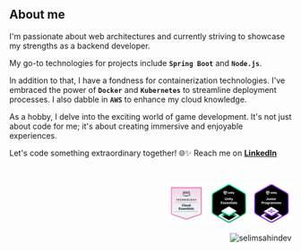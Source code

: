 <!--<a href="https://leetcode.com/selimsahin/">
  <img align="right" src="https://leetcard.jacoblin.cool/selimsahin?theme=nord&font=Ubuntu&ext=heatmap&border=0&radius=4&hide=ranking&animation=false" alt="LeetCode Stats" /> 
</a>-->

About me
---

I'm passionate about web architectures and currently striving to showcase my strengths as a backend developer.

My go-to technologies for projects include **`Spring Boot`** and **`Node.js`**.

In addition to that, I have a fondness for containerization technologies. I've embraced the power of **`Docker`** and **`Kubernetes`** to streamline deployment processes. I also dabble in **`AWS`** to enhance my cloud knowledge.

As a hobby, I delve into the exciting world of game development. It's not just about code for me; it's about creating immersive and enjoyable experiences.

Let's code something extraordinary together! 🌐✨
Reach me on **[LinkedIn](https://www.linkedin.com/in/selim-sahin/)**

<br />

<p align="right">
  <a href="https://www.credly.com/badges/4de1a12a-476e-4c69-b17f-8665218d3239/linked_in_profile" title="AWS Cloud Essentials. Cool badge from AWS"><img src="image/badge/aws-cloud-essentials.png" width="72"></a>
  <a href="https://www.youracclaim.com/badges/9cc237e1-8aeb-4b86-893b-4cfedb3830d9?source=linked_in_profile" title="Unity Essentials Badge. Everything starts with this the basics..."><img src="image/badge/unity-essentials.png" width="72"></a>
  <a href="https://www.credly.com/badges/ae8b7e00-8a67-4902-9dcd-73a488f65d19?source=linked_in_profile" title="Unity Junior Programmer Badge. I don't feel junior but I like this badge!"><img src="image/badge/unity-junior-programmer.png" width="72"></a>
</p>


<p><img align="right" src="https://komarev.com/ghpvc/?username=selimsahindev&label=Profile%20views&color=0e75b6&style=flat" alt="selimsahindev" /></p>
